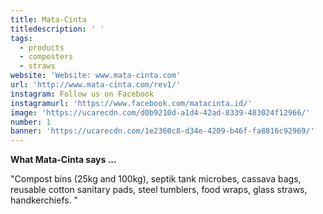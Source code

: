 ```yaml
---
title: Mata-Cinta
titledescription: ' '
tags:
  - products
  - composters
  - straws
website: 'Website: www.mata-cinta.com'
url: 'http://www.mata-cinta.com/rev1/'
instagram: Follow us on Facebook
instagramurl: 'https://www.facebook.com/matacinta.id/'
image: 'https://ucarecdn.com/d0b9210d-a1d4-42ad-8339-483024f12966/'
number: 1
banner: 'https://ucarecdn.com/1e2360c8-d34e-4209-b46f-fa8816c92969/'
---
```

**What Mata-Cinta says ...**

"Compost bins (25kg and 100kg), septik tank microbes, cassava bags, reusable cotton sanitary pads, steel tumblers, food wraps, glass straws, handkerchiefs. "
